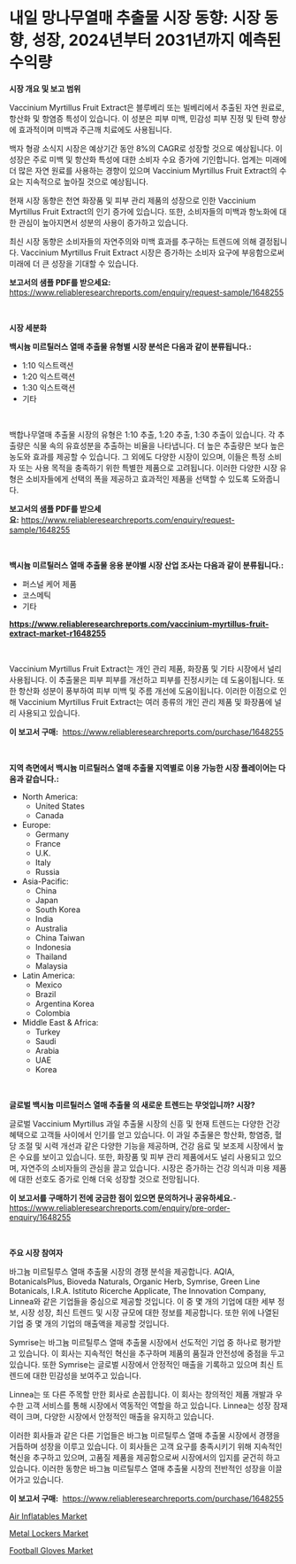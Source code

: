 <p><h1>내일 망나무열매 추출물 시장 동향: 시장 동향, 성장, 2024년부터 2031년까지 예측된 수익량</h1></p><p><strong>시장 개요 및 보고 범위</strong></p>
<p><p>Vaccinium Myrtillus Fruit Extract은 블루베리 또는 빌베리에서 추출된 자연 원료로, 항산화 및 항염증 특성이 있습니다. 이 성분은 피부 미백, 민감성 피부 진정 및 탄력 향상에 효과적이며 미백과 주근깨 치료에도 사용됩니다.</p><p>백자 형광 소식지 시장은 예상기간 동안 8%의 CAGR로 성장할 것으로 예상됩니다. 이 성장은 주로 미백 및 항산화 특성에 대한 소비자 수요 증가에 기인합니다. 업계는 미래에 더 많은 자연 원료를 사용하는 경향이 있으며 Vaccinium Myrtillus Fruit Extract의 수요는 지속적으로 높아질 것으로 예상됩니다.</p><p>현재 시장 동향은 천연 화장품 및 피부 관리 제품의 성장으로 인한 Vaccinium Myrtillus Fruit Extract의 인기 증가에 있습니다. 또한, 소비자들의 미백과 항노화에 대한 관심이 높아지면서 성분의 사용이 증가하고 있습니다.</p><p>최신 시장 동향은 소비자들의 자연주의와 미백 효과를 추구하는 트렌드에 의해 결정됩니다. Vaccinium Myrtillus Fruit Extract 시장은 증가하는 소비자 요구에 부응함으로써 미래에 더 큰 성장을 기대할 수 있습니다.</p></p>
<p><strong>보고서의 샘플 PDF를 받으세요:</strong> <a href="https://www.reliableresearchreports.com/enquiry/request-sample/1648255">https://www.reliableresearchreports.com/enquiry/request-sample/1648255</a></p>
<p>&nbsp;</p>
<p><strong>시장 세분화</strong></p>
<p><strong>백시늄 미르틸러스 열매 추출물 유형별 시장 분석은 다음과 같이 분류됩니다.:</strong></p>
<p><ul><li>1:10 익스트랙션</li><li>1:20 익스트랙션</li><li>1:30 익스트랙션</li><li>기타</li></ul></p>
<p>&nbsp;</p>
<p><p>백합나무열매 추출물 시장의 유형은 1:10 추출, 1:20 추출, 1:30 추출이 있습니다. 각 추출량은 식물 속의 유효성분을 추출하는 비율을 나타냅니다. 더 높은 추출량은 보다 높은 농도와 효과를 제공할 수 있습니다. 그 외에도 다양한 시장이 있으며, 이들은 특정 소비자 또는 사용 목적을 충족하기 위한 특별한 제품으로 고려됩니다. 이러한 다양한 시장 유형은 소비자들에게 선택의 폭을 제공하고 효과적인 제품을 선택할 수 있도록 도와줍니다.</p></p>
<p><strong>보고서의 샘플 PDF를 받으세요:</strong>&nbsp;<a href="https://www.reliableresearchreports.com/enquiry/request-sample/1648255">https://www.reliableresearchreports.com/enquiry/request-sample/1648255</a></p>
<p>&nbsp;</p>
<p><strong> 백시늄 미르틸러스 열매 추출물 응용 분야별 시장 산업 조사는 다음과 같이 분류됩니다.:</strong></p>
<p><ul><li>퍼스널 케어 제품</li><li>코스메틱</li><li>기타</li></ul></p>
<p><strong><a href="https://www.reliableresearchreports.com/vaccinium-myrtillus-fruit-extract-market-r1648255">https://www.reliableresearchreports.com/vaccinium-myrtillus-fruit-extract-market-r1648255</a></strong></p>
<p>&nbsp;</p>
<p><p>Vaccinium Myrtillus Fruit Extract는 개인 관리 제품, 화장품 및 기타 시장에서 널리 사용됩니다. 이 추출물은 피부 피부를 개선하고 피부를 진정시키는 데 도움이됩니다. 또한 항산화 성분이 풍부하여 피부 미백 및 주름 개선에 도움이됩니다. 이러한 이점으로 인해 Vaccinium Myrtillus Fruit Extract는 여러 종류의 개인 관리 제품 및 화장품에 널리 사용되고 있습니다.</p></p>
<p><strong>이 보고서 구매:</strong>&nbsp; <a href="https://www.reliableresearchreports.com/purchase/1648255">https://www.reliableresearchreports.com/purchase/1648255</a></p>
<p>&nbsp;</p>
<p><strong>지역 측면에서 백시늄 미르틸러스 열매 추출물 지역별로 이용 가능한 시장 플레이어는 다음과 같습니다.:</strong></p>
<p><ul>
    <li>
        North America:
        <ul>
            <li>United States</li>
            <li>Canada</li>
        </ul>
    </li>
    <li>
        Europe:
        <ul>
            <li>Germany</li>
            <li>France</li>
            <li>U.K.</li>
            <li>Italy</li>
            <li>Russia</li>
        </ul>
    </li>
    <li>
        Asia-Pacific:
        <ul>
            <li>China</li>
            <li>Japan</li>
            <li>South Korea</li>
            <li>India</li>
            <li>Australia</li>
            <li>China Taiwan</li>
            <li>Indonesia</li>
            <li>Thailand</li>
            <li>Malaysia</li>
        </ul>
    </li>
    <li>
        Latin America:
        <ul>
            <li>Mexico</li>
            <li>Brazil</li>
            <li>Argentina Korea</li>
            <li>Colombia</li>
        </ul>
    </li>
    <li>
        Middle East & Africa:
        <ul>
            <li>Turkey</li>
            <li>Saudi</li>
            <li>Arabia</li>
            <li>UAE</li>
            <li>Korea</li>
        </ul>
    </li>
    </ul></p>
<p>&nbsp;</p>
<p><strong>글로벌 백시늄 미르틸러스 열매 추출물 의 새로운 트렌드는 무엇입니까? 시장?</strong></p>
<p><p>글로벌 Vaccinium Myrtillus 과일 추출물 시장의 신흥 및 현재 트렌드는 다양한 건강 혜택으로 고객들 사이에서 인기를 얻고 있습니다. 이 과일 추출물은 항산화, 항염증, 혈당 조절 및 시력 개선과 같은 다양한 기능을 제공하며, 건강 음료 및 보조제 시장에서 높은 수요를 보이고 있습니다. 또한, 화장품 및 피부 관리 제품에서도 널리 사용되고 있으며, 자연주의 소비자들의 관심을 끌고 있습니다. 시장은 증가하는 건강 의식과 미용 제품에 대한 선호도 증가로 인해 더욱 성장할 것으로 전망됩니다.</p></p>
<p><strong>이 보고서를 구매하기 전에 궁금한 점이 있으면 문의하거나 공유하세요.</strong>- <a href="https://www.reliableresearchreports.com/enquiry/pre-order-enquiry/1648255">https://www.reliableresearchreports.com/enquiry/pre-order-enquiry/1648255</a></p>
<p>&nbsp;</p>
<p><strong>주요 시장 참여자</strong></p>
<p><p>바그늄 미르틸루스 열매 추출물 시장의 경쟁 분석을 제공합니다. AQIA, BotanicalsPlus, Bioveda Naturals, Organic Herb, Symrise, Green Line Botanicals, I.R.A. Istituto Ricerche Applicate, The Innovation Company, Linnea와 같은 기업들을 중심으로 제공할 것입니다. 이 중 몇 개의 기업에 대한 세부 정보, 시장 성장, 최신 트렌드 및 시장 규모에 대한 정보를 제공합니다. 또한 위에 나열된 기업 중 몇 개의 기업의 매출액을 제공할 것입니다.</p><p>Symrise는 바그늄 미르틸루스 열매 추출물 시장에서 선도적인 기업 중 하나로 평가받고 있습니다. 이 회사는 지속적인 혁신을 추구하며 제품의 품질과 안전성에 중점을 두고 있습니다. 또한 Symrise는 글로벌 시장에서 안정적인 매출을 기록하고 있으며 최신 트렌드에 대한 민감성을 보여주고 있습니다.</p><p>Linnea는 또 다른 주목할 만한 회사로 손꼽힙니다. 이 회사는 창의적인 제품 개발과 우수한 고객 서비스를 통해 시장에서 역동적인 역할을 하고 있습니다. Linnea는 성장 잠재력이 크며, 다양한 시장에서 안정적인 매출을 유지하고 있습니다.</p><p>이러한 회사들과 같은 다른 기업들은 바그늄 미르틸루스 열매 추출물 시장에서 경쟁을 거듭하며 성장을 이루고 있습니다. 이 회사들은 고객 요구를 충족시키기 위해 지속적인 혁신을 추구하고 있으며, 고품질 제품을 제공함으로써 시장에서의 입지를 굳건히 하고 있습니다. 이러한 동향은 바그늄 미르틸루스 열매 추출물 시장의 전반적인 성장을 이끌어가고 있습니다.</p></p>
<p><strong>이 보고서 구매:</strong>&nbsp;&nbsp;<a href="https://www.reliableresearchreports.com/purchase/1648255">https://www.reliableresearchreports.com/purchase/1648255</a></p>
<p><p><a href="https://www.linkedin.com/pulse/air-inflatablesnbspmarket-focuses-market-share-size-e9tlc?trackingId=vsHzk%2BaeFeycOiv4cPzWhw%3D%3D">Air Inflatables Market</a></p><p><a href="https://www.linkedin.com/pulse/metal-lockers-market-trends-analysis-forecasted-period-pjypc?trackingId=UMRJ5dOQDWK9j5qHmf3gWQ%3D%3D">Metal Lockers Market</a></p><p><a href="https://www.linkedin.com/pulse/football-gloves-market-comprehensive-assessment-type-nzh7c?trackingId=hCKSeDU0c8roSU1AUg2UTg%3D%3D">Football Gloves Market</a></p></p>